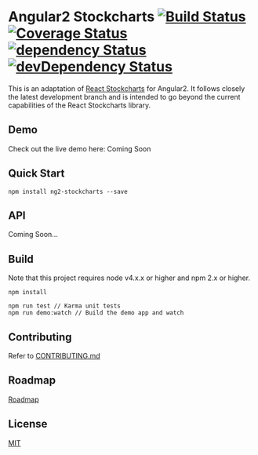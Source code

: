 # Angular2 Stockcharts [![Build Status](https://travis-ci.org/Svjard/ng2-stockcharts.svg?branch=master)](https://travis-ci.org/Svjard/ng2-stockcharts) [![Coverage Status](https://coveralls.io/repos/github/Svjard/ng2-stockcharts/badge.svg?branch=master)](https://coveralls.io/github/Svjard/ng2-stockcharts?branch=master) [![dependency Status](https://david-dm.org/Svjard/ng2-stockcharts/status.svg?branch=master)](https://david-dm.org/Svjard/ng2-stockcharts#info=dependencies) [![devDependency Status](https://david-dm.org/Svjard/ng2-stockcharts/dev-status.svg?branch=master)](https://david-dm.org/Svjard/ng2-stockcharts#info=devDependencies)


This is an adaptation of [React Stockcharts](https://github.com/rrag/react-stockcharts) for Angular2. It follows closely the latest development branch and is intended to go beyond the current capabilities of the React Stockcharts library.

## Demo

Check out the live demo here: Coming Soon

## Quick Start

```
npm install ng2-stockcharts --save
```

## API

Coming Soon...

## Build

Note that this project requires node v4.x.x or higher and npm 2.x or higher.

```
npm install

npm run test // Karma unit tests
npm run demo:watch // Build the demo app and watch
```

## Contributing

Refer to [CONTRIBUTING.md](./CONTRIBUTING.md)

## Roadmap

[Roadmap](./docs/md/COMING-SOON.md)

## License

[MIT](./LICENSE)
